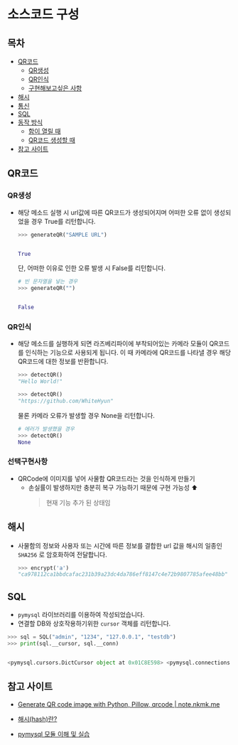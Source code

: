 # 소스코드 구성

## 목차

- [QR코드](#QR코드)
  - [QR생성](#QR생성)
  - [QR인식](#QR인식)
  - [구현해보고싶은 사항](#선택구현사항)
- [해시](#해시)
- [통신](#통신)
- [SQL](#SQL)
- [동작 방식](#동작-방식)
  - [함이 열릴 때](#Open-Locker)
  - [QR코드 생성할 때](#Create-QRCode)
- [참고 사이트](#참고-사이트)

## QR코드

### QR생성

- 해당 메소드 실행 시 url값에 따른 QR코드가 생성되어지며 어떠한 오류 없이 생성되었을 경우 True를 리턴합니다.

  ```python
  >>> generateQR("SAMPLE URL")


  True
  ```

  단, 어떠한 이유로 인한 오류 발생 시 False를 리턴합니다.

  ```python
  # 빈 문자열을 넣는 경우
  >>> generateQR("")


  False
  ```

### QR인식

- 해당 메소드를 실행하게 되면 라즈베리파이에 부착되어있는 카메라 모듈이 QR코드를 인식하는 기능으로 사용되게 됩니다.
  이 때 카메라에 QR코드를 나타낼 경우 해당 QR코드에 대한 정보를 반환합니다.

  ```python
  >>> detectQR()
  "Hello World!"

  >>> detectQR()
  "https://github.com/WhiteHyun"
  ```

  물론 카메라 오류가 발생할 경우 None을 리턴합니다.

  ```python
  # 에러가 발생했을 경우
  >>> detectQR()
  None
  ```

### 선택구현사항

- QRCode에 이미지를 넣어 사물함 QR코드라는 것을 인식하게 만들기
  - 손실률이 발생하지만 충분히 복구 가능하기 때문에 구현 가능성 ⬆
    > 현재 기능 추가 된 상태임

## 해시

- 사물함의 정보와 사용자 또는 시간에 따른 정보를 결합한 url 값을 해시의 일종인 `SHA256` 로 암호화하여 전달합니다.

  ```python
  >>> encrypt('a')
  "ca978112ca1bbdcafac231b39a23dc4da786eff8147c4e72b9807785afee48bb"
  ```

## SQL

- `pymysql` 라이브러리를 이용하여 작성되었습니다.
- 연결할 DB와 상호작용하기위한 `cursor` 객체를 리턴합니다.

```python
>>> sql = SQL("admin", "1234", "127.0.0.1", "testdb")
>>> print(sql.__cursor, sql.__conn)


<pymysql.cursors.DictCursor object at 0x01C8E598> <pymysql.connections.Connection object at 0x01C8E658>

```

## 참고 사이트

- [Generate QR code image with Python, Pillow, qrcode | note.nkmk.me](https://note.nkmk.me/en/python-pillow-qrcode/)

- [해시(hash)란?](https://medium.com/@yeon22/crypto-%ED%95%B4%EC%8B%9C-hash-%EB%9E%80-6962be197523)

- [pymysql 모듈 이해 및 실습](https://www.fun-coding.org/mysql_basic6.html)
